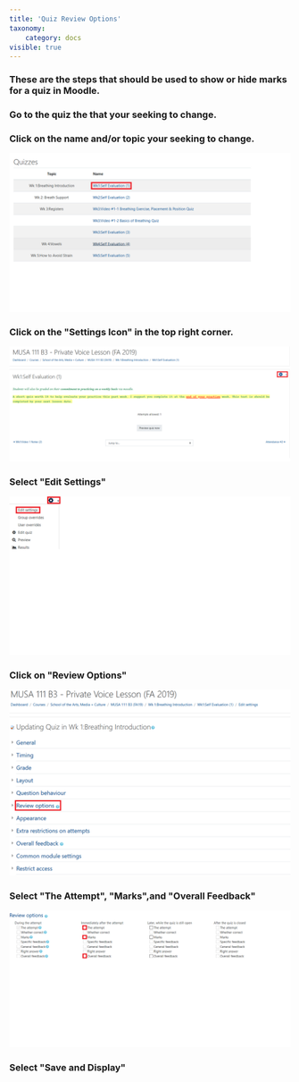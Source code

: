 ```yaml
---
title: 'Quiz Review Options'
taxonomy:
    category: docs
visible: true
---
```


### These are the steps that should be used to show or hide marks for a quiz in Moodle.


### Go to the quiz the that your seeking to change.


### Click on the name and/or topic your seeking to change.

![](MUSI-2.png)


### Click on the "Settings Icon" in the top right corner.
![](MUSI-3.png)

### Select "Edit Settings"
![](MUSI-4.png)



### Click on "Review Options"
![](MUSI-5.png)




### Select "The Attempt", "Marks",and "Overall Feedback"
![](MUSI-6.png)



### Select "Save and Display"
